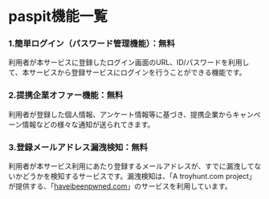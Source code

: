 # paspit機能一覧

### 1.簡単ログイン（パスワード管理機能）：無料

利用者が本サービスに登録したログイン画面のURL、ID/パスワードを利用して、本サービスから登録サービスにログインを行うことができる機能です。

### 2.提携企業オファー機能：無料

利用者が登録した個人情報、アンケート情報等に基づき、提携企業からキャンペーン情報などの様々な通知が送られてきます。

### 3.登録メールアドレス漏洩検知：無料

利用者が本サービス利用にあたり登録するメールアドレスが、すでに漏洩してないかどうかを検知するサービスです。漏洩検知は、「A troyhunt.com project」が提供する、「[haveibeenpwned.com](https://haveibeenpwned.com/)」のサービスを利用しています。
